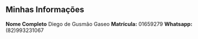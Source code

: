 ## Minhas Informações
**Nome Completo** Diego de Gusmão Gaseo
**Matrícula:** 01659279
**Whatsapp:**(82)993231067